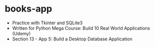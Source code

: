 # books-app
* Practice with Tkinter and SQLite3
* Written for Python Mega Course: Build 10 Real World Applications (Udemy)
* Section 13 - App 5: Build a Desktop Database Application
